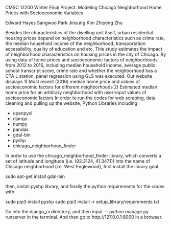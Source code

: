 CMSC 12200 Winter
Final Project: Modeling Chicago Neighborhood Home Prices with Socioeconomic Variables

Edward Hayes
Sangwoo Park
Jinsung Kim
Zhipeng Zhu

<Abstract>
Besides the characteristics of the dwelling unit itself, urban residential housing prices depend on neighborhood
characteristics such as crime rate, the median household income of the neighborhood, transportation accessibility,
quality of education and etc. This study estimates the impact of neighborhood characteristics on housing prices in
the city of Chicago. By using data of home prices and socioeconomic factors of neighborhoods from 2012 to 2016,
including median household income, average public school transcript score, crime rate and whether the neighborhood
has a CTA L station, panel regression using GLS was executed.

<Website>
Our website displays
1) Most recent (2016) median home price and values of socioeconomic factors for different neighborhoods
2) Estimated median home price for an arbitrary neighborhood with user-input values of socioeconomic factors

<Installation>
In order to run the codes for web scraping, data cleaning and pulling up the website,
Python Libraries including

- openpyxl
- django
- numpy
- pandas
- gdal-bin
- pyshp
- chicago_neighborhood_finder

In order to use the chicago_neighborhood_finder library, which converts a set of latitude and longitude (i.e. (92.3124, 41.3471))
into the name of Chicago neighborhood (i.e. West Englewood), first install the library gdal.

sudo apt-get install gdal-bin

then, install pyshp library, and finally the python requirements for the codes with 

sudo pip3 install pyshp
sudo pip3 install -r setup_library/requirements.txt

<Pulling up the Website>
Go into the django_ui directory, and then input
-- python manage.py runserver
in the terminal.
And then go to http://127.0.0.1:8000 in a browser.

